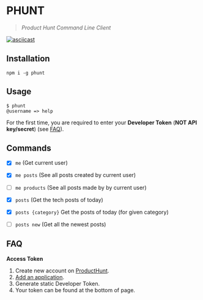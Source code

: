 # PHUNT

> *Product Hunt Command Line Client*

[![asciicast](https://asciinema.org/a/33953.png)](https://asciinema.org/a/33953)

## Installation

```cli
npm i -g phunt
```


## Usage

```cli
$ phunt
@username => help
```

For the first time, you are required to enter your **Developer Token** (**NOT API key/secret**) (see [FAQ](#faq)).

## Commands

- [x] `me` (Get current user)
- [x] `me posts` (See all posts created by current user)
- [ ] `me products` (See all posts made by by current user)
- [x] `posts` (Get the tech posts of today)
- [x] `posts {category}` Get the posts of today (for given category)
- [ ] `posts new` (Get all the newest posts)


## FAQ

**Access Token**

1. Create new account on [ProductHunt](https://www.producthunt.com).
2. [Add an application](https://www.producthunt.com/v1/oauth/applications).
3. Generate static Developer Token.
4. Your token can be found at the bottom of page.
